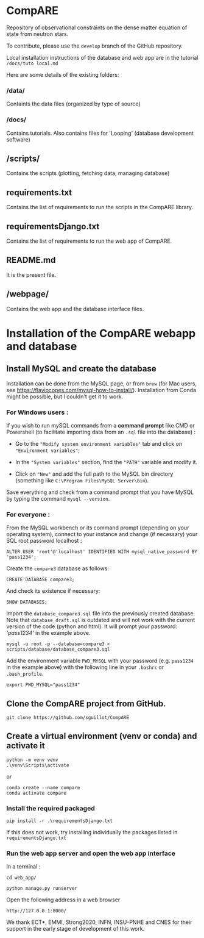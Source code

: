 # CompARE

Repository of observational constraints on the dense matter equation of state from neutron stars.

To contribute, please use the `develop` branch of the GitHub repository.

Local installation instructions of the database and web app are in the tutorial `/docs/tuto local.md`

[//]: # (We recommend the developer to work on a local version of CompARE.)

[//]: # (To do so, simply run:)

[//]: # ($ bash install.sh)

[//]: # (It creates a local copy of CompARE in the folder $HOME/mylib with the following files and folders:)

Here are some details of the existing folders:

### /data/

Containts the data files (organized by type of source)

### /docs/

Contains tutorials. Also contains files for 'Looping' (database development software)

## /scripts/

Contains the scripts (plotting, fetching data, managing database)

## requirements.txt

Contains the list of requirements to run the scripts in the CompARE library.

## requirementsDjango.txt

Contains the list of requirements to run the web app of CompARE.

## README.md

It is the present file.

## /webpage/

Contains the web app and the database interface files.


# Installation of the CompARE webapp and database

## Install MySQL and create the database

Installation can be done from the MySQL page, or from `brew` (for Mac users, see https://flaviocopes.com/mysql-how-to-install/). 
Installation from Conda might be possible, but I couldn't get it to work.

### For Windows users :

If you wish to run mySQL commands from a **command prompt** like CMD or Powershell (to facilitate importing data from an `.sql` file into the database) :

- Go to the `"Modify system environment variables"` tab and click on `"Environment variables"`;

- In the `"System variables"` section, find the `"PATH"` variable and modify it.

- Click on `"New"` and add the full path to the MySQL bin directory (something like `C:\Program Files\MySQL Server\bin`).

Save everything and check from a command prompt that you have MySQL by typing the command ``mysql --version``.

### For everyone :

From the MySQL workbench or its command prompt (depending on your operating system), connect to your instance and change (if necessary) your SQL root password localhost :

    ALTER USER 'root'@'localhost' IDENTIFIED WITH mysql_native_password BY 'pass1234';

Create the `compare3` database as follows:

`CREATE DATABASE compare3;`

And check its existence if necessary:

`SHOW DATABASES;`

Import the `database_compare3.sql` file into the previously created database. Note that `database_draft.sql` is outdated and will not work with the current version of the code (python and html). It will prompt your password: _'pass1234'_ in the example above.

    mysql -u root -p --database=compare3 < scripts/database/database_compare3.sql

Add the environment variable `PWD_MYSQL` with your password (e.g. `pass1234` in the example above) with the following line in your `.bashrc` or `.bash_profile`.

    export PWD_MYSQL="pass1234"


## Clone the CompARE project from GitHub.
 
    git clone https://github.com/sguillot/CompARE

## Create a virtual environment (venv or conda) and activate it
	
    python -m venv venv
    .\venv\Scripts\activate 

or 

    conda create --name compare 
    conda activate compare
   
### Install the required packaged

    pip install -r .\requirementsDjango.txt   

If this does not work, try installing individually the packages listed in `requirementsDjango.txt`

[//]: # (### Change the settings)

[//]: # (Go to the file **web_app/web_app/settings.py** At the line &#40;75&#41; :)

[//]: # ()
[//]: # (If you don't have password to your local mysql database put this settings:)

[//]: # ()
[//]: # (<img width="186" alt="image" src="https://github.com/sguillot/CompARE/assets/122777194/d35714d9-42ad-49e7-91f5-11637d7a882c">)

[//]: # ()
[//]: # (NAME = database Name)

[//]: # ()
[//]: # (HOST = Server address &#40;here local&#41;)

[//]: # ()
[//]: # (USER = Mysql Username)

[//]: # ()
[//]: # (PASSWORD = Mysql Password)

[//]: # ()
[//]: # (PORT = Mysql Port &#40;default used by mysql is 3306&#41;)



### Run the web app server and open the web app interface

In a terminal :

    cd web_app/

    python manage.py runserver

Open the following address in a web browser

    http://127.0.0.1:8000/


We thank ECT*, EMMI, Strong2020, INFN, INSU-PNHE and CNES for their support in the early stage of development of this work.
